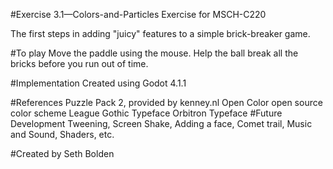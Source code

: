 #Exercise 3.1—Colors-and-Particles
Exercise for MSCH-C220

The first steps in adding "juicy" features to a simple brick-breaker game.

#To play
Move the paddle using the mouse. Help the ball break all the bricks before you run out of time.

#Implementation
Created using Godot 4.1.1

#References
Puzzle Pack 2, provided by kenney.nl
Open Color open source color scheme
League Gothic Typeface
Orbitron Typeface
#Future Development
Tweening, Screen Shake, Adding a face, Comet trail, Music and Sound, Shaders, etc.

#Created by
Seth Bolden
